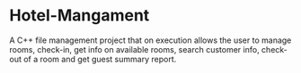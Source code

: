 # Hotel-Mangament
A C++ file management project that on execution allows the user to manage rooms, check-in, get info on available rooms, search customer info, check-out of a room and get guest summary report.
